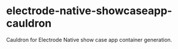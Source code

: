# electrode-native-showcaseapp-cauldron
Cauldron for Electrode Native show case app container generation.
